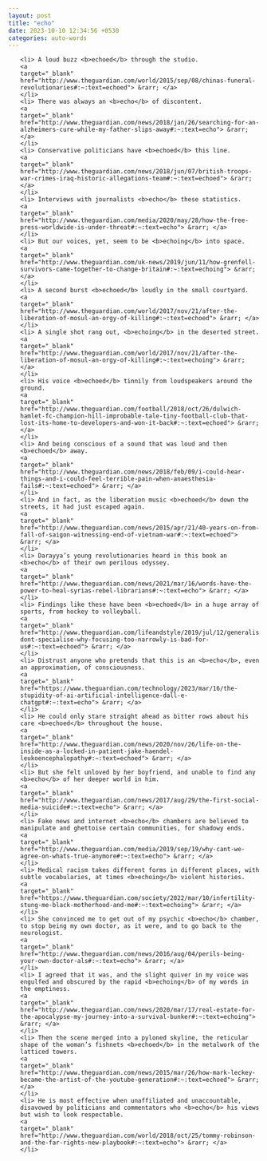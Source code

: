 ```yaml
---
layout: post
title: "echo"
date: 2023-10-10 12:34:56 +0530
categories: auto-words
---
```

<ol>

    <li> A loud buzz <b>echoed</b> through the studio.
    <a 
    target="_blank" 
    href="http://www.theguardian.com/world/2015/sep/08/chinas-funeral-revolutionaries#:~:text=echoed"> &rarr; </a>
    </li>
    <li> There was always an <b>echo</b> of discontent.
    <a 
    target="_blank" 
    href="http://www.theguardian.com/news/2018/jan/26/searching-for-an-alzheimers-cure-while-my-father-slips-away#:~:text=echo"> &rarr; </a>
    </li>
    <li> Conservative politicians have <b>echoed</b> this line.
    <a 
    target="_blank" 
    href="http://www.theguardian.com/news/2018/jun/07/british-troops-war-crimes-iraq-historic-allegations-team#:~:text=echoed"> &rarr; </a>
    </li>
    <li> Interviews with journalists <b>echo</b> these statistics.
    <a 
    target="_blank" 
    href="http://www.theguardian.com/media/2020/may/28/how-the-free-press-worldwide-is-under-threat#:~:text=echo"> &rarr; </a>
    </li>
    <li> But our voices, yet, seem to be <b>echoing</b> into space.
    <a 
    target="_blank" 
    href="http://www.theguardian.com/uk-news/2019/jun/11/how-grenfell-survivors-came-together-to-change-britain#:~:text=echoing"> &rarr; </a>
    </li>
    <li> A second burst <b>echoed</b> loudly in the small courtyard.
    <a 
    target="_blank" 
    href="http://www.theguardian.com/world/2017/nov/21/after-the-liberation-of-mosul-an-orgy-of-killing#:~:text=echoed"> &rarr; </a>
    </li>
    <li> A single shot rang out, <b>echoing</b> in the deserted street.
    <a 
    target="_blank" 
    href="http://www.theguardian.com/world/2017/nov/21/after-the-liberation-of-mosul-an-orgy-of-killing#:~:text=echoing"> &rarr; </a>
    </li>
    <li> His voice <b>echoed</b> tinnily from loudspeakers around the ground.
    <a 
    target="_blank" 
    href="http://www.theguardian.com/football/2018/oct/26/dulwich-hamlet-fc-champion-hill-improbable-tale-tiny-football-club-that-lost-its-home-to-developers-and-won-it-back#:~:text=echoed"> &rarr; </a>
    </li>
    <li> And being conscious of a sound that was loud and then <b>echoed</b> away.
    <a 
    target="_blank" 
    href="http://www.theguardian.com/news/2018/feb/09/i-could-hear-things-and-i-could-feel-terrible-pain-when-anaesthesia-fails#:~:text=echoed"> &rarr; </a>
    </li>
    <li> And in fact, as the liberation music <b>echoed</b> down the streets, it had just escaped again.
    <a 
    target="_blank" 
    href="http://www.theguardian.com/news/2015/apr/21/40-years-on-from-fall-of-saigon-witnessing-end-of-vietnam-war#:~:text=echoed"> &rarr; </a>
    </li>
    <li> Darayya’s young revolutionaries heard in this book an <b>echo</b> of their own perilous odyssey.
    <a 
    target="_blank" 
    href="http://www.theguardian.com/news/2021/mar/16/words-have-the-power-to-heal-syrias-rebel-librarians#:~:text=echo"> &rarr; </a>
    </li>
    <li> Findings like these have been <b>echoed</b> in a huge array of sports, from hockey to volleyball.
    <a 
    target="_blank" 
    href="http://www.theguardian.com/lifeandstyle/2019/jul/12/generalise-dont-specialise-why-focusing-too-narrowly-is-bad-for-us#:~:text=echoed"> &rarr; </a>
    </li>
    <li> Distrust anyone who pretends that this is an <b>echo</b>, even an approximation, of consciousness.
    <a 
    target="_blank" 
    href="https://www.theguardian.com/technology/2023/mar/16/the-stupidity-of-ai-artificial-intelligence-dall-e-chatgpt#:~:text=echo"> &rarr; </a>
    </li>
    <li> He could only stare straight ahead as bitter rows about his care <b>echoed</b> throughout the house.
    <a 
    target="_blank" 
    href="http://www.theguardian.com/news/2020/nov/26/life-on-the-inside-as-a-locked-in-patient-jake-haendel-leukoencephalopathy#:~:text=echoed"> &rarr; </a>
    </li>
    <li> But she felt unloved by her boyfriend, and unable to find any <b>echo</b> of her deeper world in him.
    <a 
    target="_blank" 
    href="http://www.theguardian.com/news/2017/aug/29/the-first-social-media-suicide#:~:text=echo"> &rarr; </a>
    </li>
    <li> Fake news and internet <b>echo</b> chambers are believed to manipulate and ghettoise certain communities, for shadowy ends.
    <a 
    target="_blank" 
    href="http://www.theguardian.com/media/2019/sep/19/why-cant-we-agree-on-whats-true-anymore#:~:text=echo"> &rarr; </a>
    </li>
    <li> Medical racism takes different forms in different places, with subtle vocabularies, at times <b>echoing</b> violent histories.
    <a 
    target="_blank" 
    href="https://www.theguardian.com/society/2022/mar/10/infertility-stung-me-black-motherhood-and-me#:~:text=echoing"> &rarr; </a>
    </li>
    <li> She convinced me to get out of my psychic <b>echo</b> chamber, to stop being my own doctor, as it were, and to go back to the neurologist.
    <a 
    target="_blank" 
    href="http://www.theguardian.com/news/2016/aug/04/perils-being-your-own-doctor-als#:~:text=echo"> &rarr; </a>
    </li>
    <li> I agreed that it was, and the slight quiver in my voice was engulfed and obscured by the rapid <b>echoing</b> of my words in the emptiness.
    <a 
    target="_blank" 
    href="http://www.theguardian.com/news/2020/mar/17/real-estate-for-the-apocalypse-my-journey-into-a-survival-bunker#:~:text=echoing"> &rarr; </a>
    </li>
    <li> Then the scene merged into a pyloned skyline, the reticular shape of the woman’s fishnets <b>echoed</b> in the metalwork of the latticed towers.
    <a 
    target="_blank" 
    href="http://www.theguardian.com/news/2015/mar/26/how-mark-leckey-became-the-artist-of-the-youtube-generation#:~:text=echoed"> &rarr; </a>
    </li>
    <li> He is most effective when unaffiliated and unaccountable, disavowed by politicians and commentators who <b>echo</b> his views but wish to look respectable.
    <a 
    target="_blank" 
    href="http://www.theguardian.com/world/2018/oct/25/tommy-robinson-and-the-far-rights-new-playbook#:~:text=echo"> &rarr; </a>
    </li>